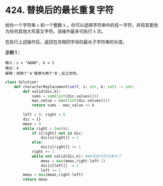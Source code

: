 # 424. 替换后的最长重复字符

给你一个字符串 `s` 和一个整数 `k` 。你可以选择字符串中的任一字符，并将其更改为任何其他大写英文字符。该操作最多可执行 `k` 次。

在执行上述操作后，返回包含相同字母的最长子字符串的长度。

 

**示例 1：**

```
输入：s = "ABAB", k = 2
输出：4
解释：用两个'A'替换为两个'B',反之亦然。
```



```python
class Solution:
    def characterReplacement(self, s: str, k: int) -> int:
        def valid(dic,k): 
            sums = sum(list(dic.values()))
            max_value = max(list(dic.values()))
            return sums - max_value <= k
        
        left = 0; right = 0
        dic = {}
        mmax = 0
        while right < len(s):
            if s[right] not in dic:
                dic[s[right]] = 1
            else:
                dic[s[right]] += 1
            right += 1
            while not valid(dic,k): ###发现不符合条件了
                mmax = max(mmax,right-left-1)
                dic[s[left]] -= 1
                left += 1
        mmax = max(mmax,right-left)
        return mmax
           
```

